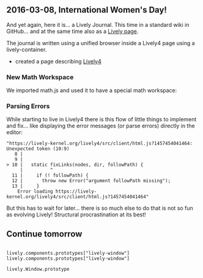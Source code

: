 ## 2016-03-08, International Women's Day!

And yet again, here it is... a Lively Journal. This time in a standard wiki in GitHub... and at the same time also as a [Lively page](https://lively-kernel.org/lively4/Wiki/Journal.md).

The journal is written using a unified browser inside a Lively4 page using a lively-container. 

- created a page describing [Lively4](Lively4)


### New Math Workspace

We imported math.js and used it to have a special math workspace:

<lively-math />


### Parsing Errors

While starting to live in Lively4 there is this flow of little things to implement and fix... like displaying the error messages (or parse errors) directly in the editor:

```
"https://lively-kernel.org/lively4/src/client/html.js?1457454041464: Unexpected token (10:9)
   8 |   
   9 | 
> 10 |   static fixLinks(nodes, dir, followPath) {
     |          ^
  11 |     if (! followPath) {
  12 |       throw new Error("argument followPath missing");
  13 |     }
	Error loading https://lively-kernel.org/lively4/src/client/html.js?1457454041464"
```

But this has to wait for later... there is so much else to do that is not so fun as evolving Lively! Structural procrastination at its best!


## Continue tomorrow

```

lively.components.prototypes["lively-window"]
lively.components.prototypes["lively-window"]

lively.Window.prototype
```